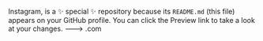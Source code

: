 


Instagram,  is a ✨ special ✨ repository because its `README.md` (this file) appears on your GitHub profile.
You can click the Preview link to take a look at your changes.
--->
.com
